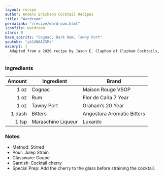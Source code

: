 ```yaml
---
layout: recipe
author: Anders Erickson Cocktail Recipes
title: "Wardroom"
permalink: "/recipe/wardroom.html"
iconfile: wardroom
stars: 0
base_spirits: "Cognac, Dark Rum, Tawny Port"
youtube: "y41UN6AZSMs"
excerpt: |
  Adapted from a 2020 recipe by Jason E. Clapham of Clapham Cocktails, Oxford, England. Jason says, "The Wardroom features port, cognac, and rum, the three favourite libations of the British Naval officer."
---
```


### Ingredients

| Amount | Ingredient         | Brand                      |
| -----: | ------------------ | -------------------------- |
|   1 oz | Cognac             | Maison Rouge VSOP          |
|   1 oz | Rum                | Flor de Caña 7 Year        |
|   1 oz | Tawny Port         | Graham’s 20 Year           |
| 1 dash | Bitters            | Angostura Aromatic Bitters |
|  1 tsp | Maraschino Liqueur | Luxardo                    |

### Notes

- Method: Stirred
- Pour: Julep Strain
- Glassware: Coupe
- Garnish: Cocktail cherry
- Special Prep: Add the cherry to the glass before straining the cocktail.
